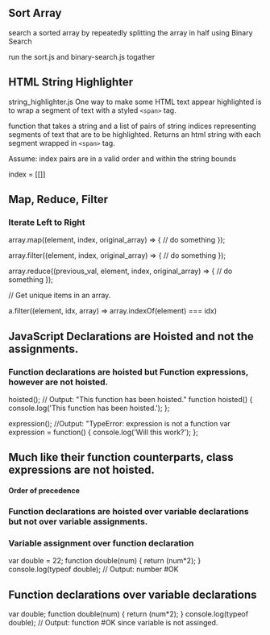 ## Sort Array

search a sorted array by repeatedly splitting the array in half using Binary Search

run the sort.js and binary-search.js togather

## HTML String Highlighter
string_highlighter.js
One way to make some HTML text appear highlighted is to wrap a segment of text with a styled `<span>` tag.

function that takes a string and a list of pairs of string indices representing segments of text that are to be highlighted. Returns an html string with each segment wrapped in `<span>` tag.

Assume: index pairs are in a valid order and within the string bounds

index = [[]]

## Map, Reduce, Filter
### Iterate Left to Right

array.map((element, index, original_array) => {
      // do something
});

array.filter((element, index, original_array) => {
      // do something
});

array.reduce((previous_val, element, index, original_array) => {
      // do something
});

// Get unique items in an array.

a.filter((element, idx, array) => array.indexOf(element) === idx)

## JavaScript Declarations are Hoisted and not the assignments.

### Function declarations are hoisted but Function expressions, however are not hoisted.
hoisted(); // Output: "This function has been hoisted."
function hoisted() {
  console.log('This function has been hoisted.');
};

expression(); //Output: "TypeError: expression is not a function
var expression = function() {
  console.log('Will this work?');
};

## Much like their function counterparts, class expressions are not hoisted.

#### Order of precedence

### Function declarations are hoisted over variable declarations but not over variable assignments.
### Variable assignment over function declaration

var double = 22;
function double(num) {
  return (num*2);
}
console.log(typeof double); // Output: number #OK

## Function declarations over variable declarations
var double;
function double(num) {
  return (num*2);
}
console.log(typeof double); // Output: function  #OK since variable is not assinged.


